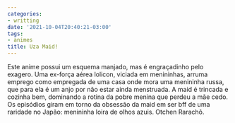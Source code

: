 ```yaml
---
categories:
- writting
date: '2021-10-04T20:40:21-03:00'
tags:
- animes
title: Uza Maid!
---
```


Este anime possui um esquema manjado, mas é engraçadinho pelo exagero. Uma ex-força aérea lolicon, viciada em menininhas, arruma emprego como empregada de uma casa onde mora uma menininha russa, que para ela é um anjo por não estar ainda menstruada. A maid é trincada e cozinha bem, dominando a rotina da pobre menina que perdeu a mãe cedo. Os episódios giram em torno da obsessão da maid em ser bff de uma raridade no Japão: menininha loira de olhos azuis. Otchen Rarachô.